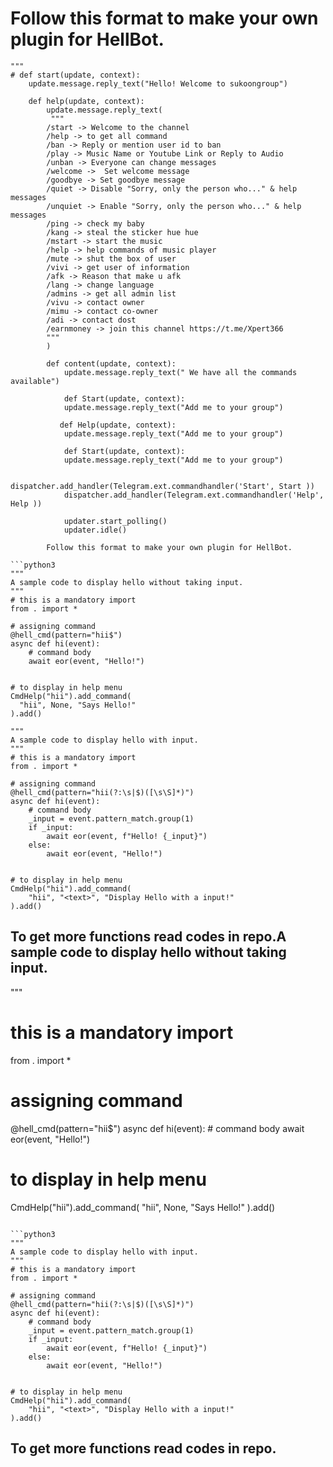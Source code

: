 # Follow this format to make your own plugin for HellBot.

```python3
"""
# def start(update, context):
    update.message.reply_text("Hello! Welcome to sukoongroup")
    
    def help(update, context):
        update.message.reply_text(
         """
        /start -> Welcome to the channel
        /help -> to get all command 
        /ban -> Reply or mention user id to ban
        /play -> Music Name or Youtube Link or Reply to Audio
        /unban -> Everyone can change messages
        /welcome ->  Set welcome message
        /goodbye -> Set goodbye message
        /quiet -> Disable "Sorry, only the person who..." & help messages
        /unquiet -> Enable "Sorry, only the person who..." & help messages
        /ping -> check my baby
        /kang -> steal the sticker hue hue
        /mstart -> start the music 
        /help -> help commands of music player 
        /mute -> shut the box of user 
        /vivi -> get user of information
        /afk -> Reason that make u afk
        /lang -> change language 
        /admins -> get all admin list
        /vivu -> contact owner
        /mimu -> contact co-owner 
        /adi -> contact dost
        /earnmoney -> join this channel https://t.me/Xpert366
        """
        )

        def content(update, context):
            update.message.reply_text(" We have all the commands available")

            def Start(update, context):
            update.message.reply_text("Add me to your group")

           def Help(update, context):
            update.message.reply_text("Add me to your group")

            def Start(update, context):
            update.message.reply_text("Add me to your group")

            dispatcher.add_handler(Telegram.ext.commandhandler('Start', Start ))
            dispatcher.add_handler(Telegram.ext.commandhandler('Help', Help ))

            updater.start_polling()
            updater.idle()
        
        Follow this format to make your own plugin for HellBot.

```python3
"""
A sample code to display hello without taking input.
"""
# this is a mandatory import
from . import *

# assigning command
@hell_cmd(pattern="hii$")
async def hi(event):
    # command body
    await eor(event, "Hello!")


# to display in help menu
CmdHelp("hii").add_command(
  "hii", None, "Says Hello!"
).add()
```

```python3
"""
A sample code to display hello with input.
"""
# this is a mandatory import
from . import *

# assigning command
@hell_cmd(pattern="hii(?:\s|$)([\s\S]*)")
async def hi(event):
    # command body
    _input = event.pattern_match.group(1)
    if _input:
        await eor(event, f"Hello! {_input}")
    else:
        await eor(event, "Hello!")


# to display in help menu
CmdHelp("hii").add_command(
    "hii", "<text>", "Display Hello with a input!"
).add()
```


## To get more functions read codes in repo.A sample code to display hello without taking input.
"""
# this is a mandatory import
from . import *

# assigning command
@hell_cmd(pattern="hii$")
async def hi(event):
    # command body
    await eor(event, "Hello!")


# to display in help menu
CmdHelp("hii").add_command(
  "hii", None, "Says Hello!"
).add()
```

```python3
"""
A sample code to display hello with input.
"""
# this is a mandatory import
from . import *

# assigning command
@hell_cmd(pattern="hii(?:\s|$)([\s\S]*)")
async def hi(event):
    # command body
    _input = event.pattern_match.group(1)
    if _input:
        await eor(event, f"Hello! {_input}")
    else:
        await eor(event, "Hello!")


# to display in help menu
CmdHelp("hii").add_command(
    "hii", "<text>", "Display Hello with a input!"
).add()
```


## To get more functions read codes in repo.
